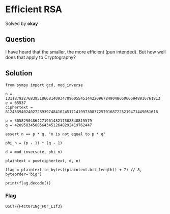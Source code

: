 # Efficient RSA
Solved by **okay**

## Question
I have heard that the smaller, the more efficient (pun intended). But how well does that apply to Cryptography?

## Solution
```
from sympy import gcd, mod_inverse

n = 13118792276839518668140934709605545144220967849048660605948916761813
e = 65537
ciphertext = 8124539402402728939748410245171419973083725701687225219471449051618

p = 3058290486427196148217508840815579
q = 4289583456856434512648292419762447

assert n == p * q, "n is not equal to p * q"

phi_n = (p - 1) * (q - 1)

d = mod_inverse(e, phi_n)

plaintext = pow(ciphertext, d, n)

flag = plaintext.to_bytes((plaintext.bit_length() + 7) // 8, byteorder='big')

print(flag.decode())
```

### Flag
`OSCTF{F4ct0r1Ng_F0r_L1f3}`

